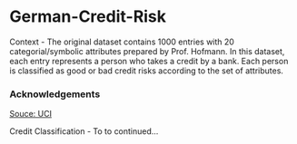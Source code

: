 # German-Credit-Risk


Context - 
The original dataset contains 1000 entries with 20 categorial/symbolic attributes prepared by Prof. Hofmann. In this dataset, each entry represents a person who takes a credit by a bank. Each person is classified as good or bad credit risks according to the set of attributes.

### Acknowledgements
[Souce: UCI](https://archive.ics.uci.edu/ml/datasets/Statlog+%28German+Credit+Data%29)

Credit Classification - To to continued...


